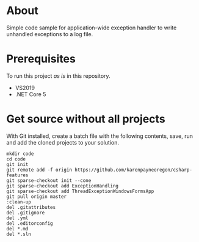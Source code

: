 ﻿# About

Simple code sample for application-wide exception handler to write unhandled exceptions to a log file.

# Prerequisites

To run this project *as is* in this repository.

- VS2019
- .NET Core 5


# Get source without all projects 

With Git installed, create a batch file with the following contents, save, run and add the cloned projects to your solution.
```batch
mkdir code
cd code
git init
git remote add -f origin https://github.com/karenpayneoregon/csharp-features
git sparse-checkout init --cone
git sparse-checkout add ExceptionHandling
git sparse-checkout add ThreadExceptionWindowsFormsApp
git pull origin master
:clean-up
del .gitattributes
del .gitignore
del .yml
del .editorconfig
del *.md
del *.sln
```

